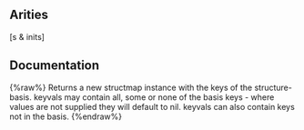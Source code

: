 ## Arities
[s & inits]

## Documentation
{%raw%}
Returns a new structmap instance with the keys of the
  structure-basis. keyvals may contain all, some or none of the basis
  keys - where values are not supplied they will default to nil.
  keyvals can also contain keys not in the basis.
{%endraw%}
